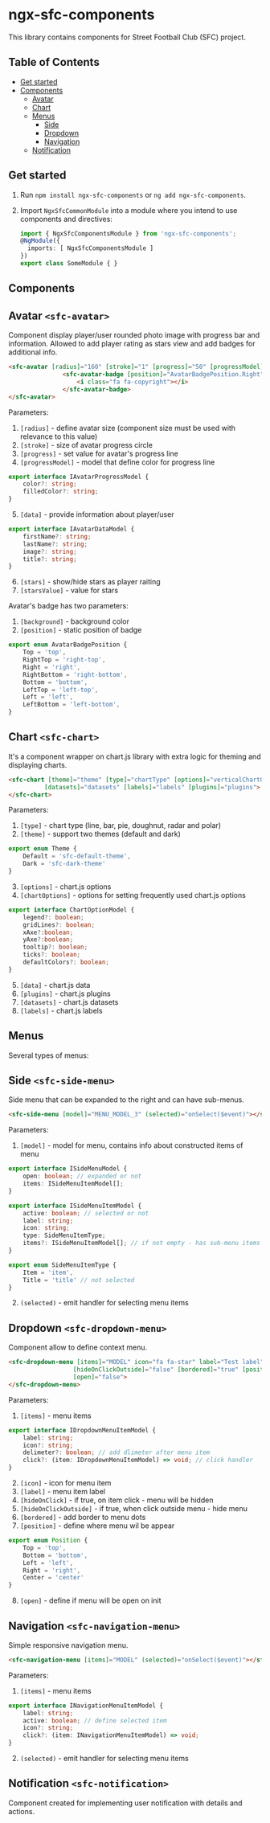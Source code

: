# ngx-sfc-components

This library contains components for Street Football Club (SFC) project.

## Table of Contents

- [Get started](#get-started)
- [Components](#components)
  - [Avatar](#avatar-sfc-avatar)
  - [Chart](#chart-sfc-chart)
  - [Menus](#menus)
    - [Side](#side-sfc-side-menu)
    - [Dropdown](#dropdown-sfc-dropdown-menu)
    - [Navigation](#navigation-sfc-navigation-menu)
  - [Notification](#notification-sfc-notification)

## Get started

1. Run `npm install ngx-sfc-components` or `ng add ngx-sfc-components`.
2. Import `NgxSfcCommonModule` into a module where you intend to use components and directives:

    ```typescript
    import { NgxSfcComponentsModule } from 'ngx-sfc-components';
    @NgModule({
      imports: [ NgxSfcComponentsModule ]
    })
    export class SomeModule { }
    ```
    
## Components  
  
## **Avatar `<sfc-avatar>`**

Component display player/user rounded photo image with progress bar and information. Allowed to add player rating as stars view and add badges for additional info.

 ```html
<sfc-avatar [radius]="160" [stroke]="1" [progress]="50" [progressModel]="progressColor" [stars]="true" [starsValue]="2.15" [data]="dataImage">
                <sfc-avatar-badge [position]="AvatarBadgePosition.Right" [background]="'#8CC152'">
                    <i class="fa fa-copyright"></i>
                </sfc-avatar-badge>
</sfc-avatar>
```  

Parameters:
1. `[radius]` - define avatar size (component size must be used with relevance to this value)
2. `[stroke]` - size of avatar progress circle
3. `[progress]` - set value for avatar's progress line
4. `[progressModel]` - model that define color for progress line

```typescript
export interface IAvatarProgressModel {
    color?: string;
    filledColor?: string;
}
```  

5. `[data]` - provide information about player/user

```typescript
export interface IAvatarDataModel {
    firstName?: string;
    lastName?: string;
    image?: string;
    title?: string;
}
``` 
6. `[stars]` - show/hide stars as player raiting
7. `[starsValue]` - value for stars

Avatar's badge has two parameters:
1. `[background]` - background color
2. `[position]` - static position of badge

```typescript
export enum AvatarBadgePosition {
    Top = 'top',
    RightTop = 'right-top',
    Right = 'right',
    RightBottom = 'right-bottom',
    Bottom = 'bottom',
    LeftTop = 'left-top',
    Left = 'left',
    LeftBottom = 'left-bottom',
}
``` 

## **Chart `<sfc-chart>`**

It's a component wrapper on chart.js library with extra logic for theming and displaying charts.

 ```html
<sfc-chart [theme]="theme" [type]="chartType" [options]="verticalChartOptions" [chartOptions]="chartOptions" [data]="getData()"
           [datasets]="datasets" [labels]="labels" [plugins]="plugins">
</sfc-chart>
```  

Parameters:
1. `[type]` - chart type (line, bar, pie, doughnut, radar and polar)
2. `[theme]` - support two themes (default and dark)

```typescript
export enum Theme {
    Default = 'sfc-default-theme',
    Dark = 'sfc-dark-theme'
}
``` 

3. `[options]` - chart.js options
4. `[chartOptions]` - options for setting frequently used chart.js options

```typescript
export interface ChartOptionModel {
    legend?: boolean;
    gridLines?: boolean;
    xAxe?:boolean;
    yAxe?:boolean;
    tooltip?: boolean;
    ticks?: boolean;
    defaultColors?: boolean;
}
``` 

5. `[data]` - chart.js data
6. `[plugins]` - chart.js plugins
7. `[datasets]` - chart.js datasets
8. `[labels]` - chart.js labels

## Menus

Several types of menus:

## **Side `<sfc-side-menu>`**

Side menu that can be expanded to the right and can have sub-menus.

 ```html
<sfc-side-menu [model]="MENU_MODEL_3" (selected)="onSelect($event)"></sfc-side-menu>
```

Parameters:
1. `[model]` - model for menu, contains info about constructed items of menu

```typescript
export interface ISideMenuModel {
    open: boolean; // expanded or not
    items: ISideMenuItemModel[];
}

export interface ISideMenuItemModel {
    active: boolean; // selected or not
    label: string;
    icon: string;
    type: SideMenuItemType;
    items?: ISideMenuItemModel[]; // if not empty - has sub-menu items
}

export enum SideMenuItemType {
    Item = 'item', 
    Title = 'title' // not selected
}
``` 

2. `(selected)` - emit handler for selecting menu items

## **Dropdown `<sfc-dropdown-menu>`**

Component allow to define context menu.

 ```html
<sfc-dropdown-menu [items]="MODEL" icon="fa fa-star" label="Test label" [hideOnClick]="false"
                   [hideOnClickOutside]="false" [bordered]="true" [position]="Position.Right"
                   [open]="false">
</sfc-dropdown-menu>
```

Parameters:
1. `[items]` - menu items

```typescript
export interface IDropdownMenuItemModel {
    label: string;
    icon?: string;
    delimeter?: boolean; // add dlimeter after menu item
    click?: (item: IDropdownMenuItemModel) => void; // click handler
}
``` 
2. `[icon]` - icon for menu item
3. `[label]` - menu item label
4. `[hideOnClick]` - if true, on item click - menu will be hidden
5. `[hideOnClickOutside]` - if true, when click outside menu - hide menu
6. `[bordered]` - add border to menu dots
7. `[position]` - define where menu wil be appear

```typescript
export enum Position {
    Top = 'top',
    Bottom = 'bottom',
    Left = 'left',
    Right = 'right',
    Center = 'center'
}
``` 

8. `[open]` - define if menu will be open on init

## **Navigation `<sfc-navigation-menu>`**

Simple responsive navigation menu.

 ```html
<sfc-navigation-menu [items]="MODEL" (selected)="onSelect($event)"></sfc-navigation-menu>
```

Parameters:
1. `[items]` - menu items

```typescript
export interface INavigationMenuItemModel {
    label: string;
    active: boolean; // define selected item
    icon?: string;
    click?: (item: INavigationMenuItemModel) => void;
}
``` 
2. `(selected)` - emit handler for selecting menu items

## **Notification `<sfc-notification>`**

Component created for implementing user notification with details and actions.
